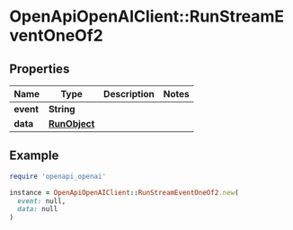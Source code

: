 # OpenApiOpenAIClient::RunStreamEventOneOf2

## Properties

| Name | Type | Description | Notes |
| ---- | ---- | ----------- | ----- |
| **event** | **String** |  |  |
| **data** | [**RunObject**](RunObject.md) |  |  |

## Example

```ruby
require 'openapi_openai'

instance = OpenApiOpenAIClient::RunStreamEventOneOf2.new(
  event: null,
  data: null
)
```

